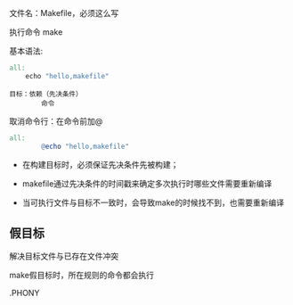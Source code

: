 文件名：Makefile，必须这么写

执行命令 make

基本语法:

```makefile
all:
	echo "hello,makefile"
```



```
目标：依赖（先决条件）
		命令
```



取消命令行：在命令前加@

```makefile
all:
        @echo "hello,makefile"
```



* 在构建目标时，必须保证先决条件先被构建；
* makefile通过先决条件的时间戳来确定多次执行时哪些文件需要重新编译

* 当可执行文件与目标不一致时，会导致make的时候找不到，也需要重新编译



## 假目标

解决目标文件与已存在文件冲突

make假目标时，所在规则的命令都会执行

.PHONY